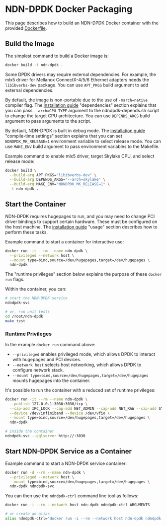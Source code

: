 # NDN-DPDK Docker Packaging

This page describes how to build an NDN-DPDK Docker container with the provided [Dockerfile](../Dockerfile).

## Build the Image

The simplest command to build a Docker image is:

```bash
docker build -t ndn-dpdk .
```

Some DPDK drivers may require external dependencies.
For example, the mlx5 driver for Mellanox ConnectX-4/5/6 Ethernet adapters needs the `libibverbs-dev` package.
You can use `APT_PKGS` build argument to add external dependencies.

By default, the image is non-portable due to the use of `-march=native` compiler flag.
The [installation guide](INSTALL.md) "dependencies" section explains that you can pass `--arch=CPU-TYPE` argument to the ndndpdk-depends.sh script to change the target CPU architecture.
You can use `DEPENDS_ARGS` build argument to pass arguments to the script.

By default, NDN-DPDK is built in debug mode.
The [installation guide](INSTALL.md) "compile-time settings" section explains that you can set `NDNDPDK_MK_RELEASE=1` environment variable to select release mode.
You can use `MAKE_ENV` build argument to pass environment variables to the Makefile.

Example command to enable mlx5 driver, target Skylake CPU, and select release mode:

```bash
docker build \
  --build-arg APT_PKGS="libibverbs-dev" \
  --build-arg DEPENDS_ARGS="--arch=skylake" \
  --build-arg MAKE_ENV="NDNDPDK_MK_RELEASE=1" \
  -t ndn-dpdk .
```

## Start the Container

NDN-DPDK requires hugepages to run, and you may need to change PCI driver bindings to support certain hardware.
These must be configured on the host machine.
The [installation guide](INSTALL.md) "usage" section describes how to perform these tasks.

Example command to start a container for interactive use:

```bash
docker run -it --rm --name ndn-dpdk \
  --privileged --network host \
  --mount type=bind,source=/dev/hugepages,target=/dev/hugepages \
  ndn-dpdk
```

The "runtime privileges" section below explains the purpose of these `docker run` flags.

Within the container, you can:

```bash
# start the NDN-DPDK service
ndndpdk-svc

# or, run unit tests
cd /root/ndn-dpdk
make test
```

### Runtime Privileges

In the example `docker run` command above:

* `--privileged` enables privileged mode, which allows DPDK to interact with hugepages and PCI devices.
* `--network host` selects host networking, which allows DPDK to configure network stack.
* `--mount type=bind,source=/dev/hugepages,target=/dev/hugepages` mounts hugepages into the container.

It's possible to run the container with a reduced set of runtime privileges:

```bash
docker run -it --rm --name ndn-dpdk \
  --publish 127.0.0.1:3030:3030/tcp \
  --cap-add IPC_LOCK --cap-add NET_ADMIN --cap-add NET_RAW --cap-add SYS_ADMIN --cap-add SYS_NICE \
  --device /dev/infiniband --device /dev/vfio \
  --mount type=bind,source=/dev/hugepages,target=/dev/hugepages \
  ndn-dpdk

# inside the container
ndndpdk-svc --gqlserver http://:3030
```

## Start NDN-DPDK Service as a Container

Example command to start a NDN-DPDK service container:

```bash
docker run -d --rm --name ndn-dpdk \
  --privileged --network host \
  --mount type=bind,source=/dev/hugepages,target=/dev/hugepages \
  ndn-dpdk ndndpdk-svc
```

You can then use the `ndndpdk-ctrl` command line tool as follows:

```bash
docker run -i --rm --network host ndn-dpdk ndndpdk-ctrl ARGUMENTS

# or create an alias
alias ndndpdk-ctrl='docker run -i --rm --network host ndn-dpdk ndndpdk-ctrl'
```
